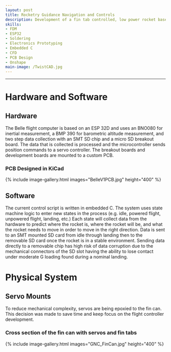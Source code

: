 ```yaml
---
layout: post
title: Rocketry Guidance Navigation and Controls
description: Development of a fin tab controlled, low power rocket based on ESP32 micro controller.
skills: 
- FDM
- ESP32
- Soldering
- Electronics Prototyping
- Embedded C
- CFD
- PCB Design
- Onshape
main-image: /TwistCAD.jpg 
---
```


---
# Hardware and Software
## Hardware
The Belle flight computer is based on an ESP 32D and uses an BNO080 for inertial measurement, a BMP 390 for barometric altitude measurement, and two step data collection with an SMT SD chip and a micro SD breakout board. The data that is collected is processed and the microcontroller sends position commands to a servo controller. The breakout boards and development boards are mounted to a custom PCB.
### PCB Designed in KiCad
{% include image-gallery.html images="BelleV1PCB.jpg" height="400" %}
## Software
The current control script is written in embedded C. The system uses state machine logic to enter new states in the process (e.g. idle, powered flight, unpowered flight, landing, etc.) Each state will collect data from the hardware to predict where the rocket is, where the rocket will be, and what the rocket needs to move in order to move in the right direction. Data is sent to an SMT mounted SD card from idle through landing then to the removable SD card once the rocket is in a stable environment. Sending data directly to a removable chip has high risk of data corruption due to the mechanical connectors of the SD slot having the ability to lose contact under moderate G loading found during a nominal landing.
# Physical System
## Servo Mounts
To reduce mechanical complexity, servos are being epoxied to the fin can. This decision was made to save time and keep focus on the flight controller development.
### Cross section of the fin can with servos and fin tabs
{% include image-gallery.html images="GNC_FinCan.jpg" height="400" %}
